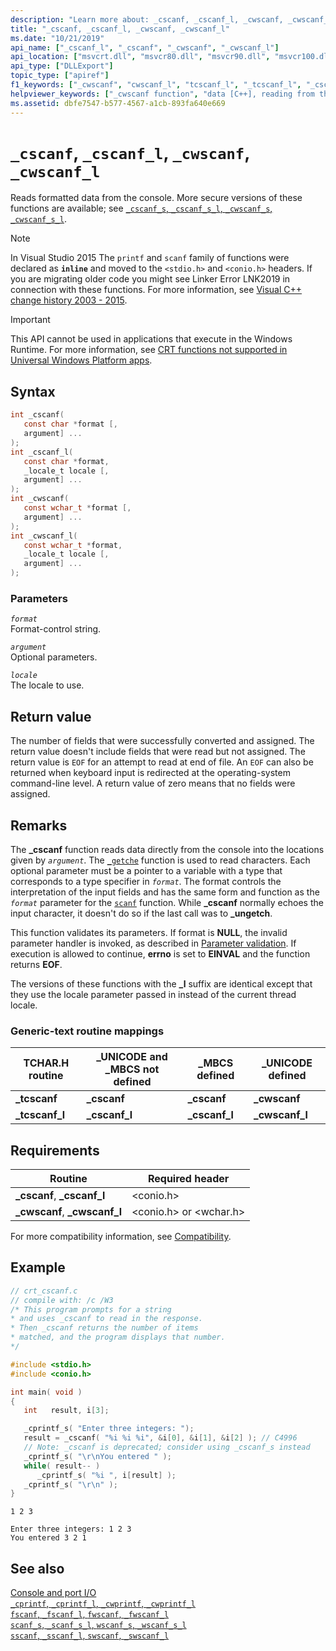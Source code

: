 ```yaml
---
description: "Learn more about: _cscanf, _cscanf_l, _cwscanf, _cwscanf_l"
title: "_cscanf, _cscanf_l, _cwscanf, _cwscanf_l"
ms.date: "10/21/2019"
api_name: ["_cscanf_l", "_cscanf", "_cwscanf", "_cwscanf_l"]
api_location: ["msvcrt.dll", "msvcr80.dll", "msvcr90.dll", "msvcr100.dll", "msvcr100_clr0400.dll", "msvcr110.dll", "msvcr110_clr0400.dll", "msvcr120.dll", "msvcr120_clr0400.dll", "ucrtbase.dll"]
api_type: ["DLLExport"]
topic_type: ["apiref"]
f1_keywords: ["_cwscanf", "cwscanf_l", "tcscanf_l", "_tcscanf_l", "_cscanf", "_cscanf_l", "tcscanf", "cwscanf", "_cwscanf_l", "cscanf_l", "_tcscanf"]
helpviewer_keywords: ["_cwscanf function", "data [C++], reading from the console", "cscanf_l function", "tcscanf function", "_cscanf_l function", "cwscanf function", "_tcscanf_l function", "_cscanf function", "_tcscanf function", "cwscanf_l function", "tcscanf_l function", "reading data [C++], from the console", "_cwscanf_l function"]
ms.assetid: dbfe7547-b577-4567-a1cb-893fa640e669
---
```

# `_cscanf`, `_cscanf_l`, `_cwscanf`, `_cwscanf_l`

Reads formatted data from the console. More secure versions of these functions are available; see [`_cscanf_s`, `_cscanf_s_l`, `_cwscanf_s`, `_cwscanf_s_l`](cscanf-s-cscanf-s-l-cwscanf-s-cwscanf-s-l.md).

> [!NOTE]
> In Visual Studio 2015 The `printf` and `scanf` family of functions were declared as **`inline`** and moved to the `<stdio.h>` and `<conio.h>` headers. If you are migrating older code you might see Linker Error LNK2019 in connection with these functions. For more information, see [Visual C++ change history 2003 - 2015](../../porting/visual-cpp-change-history-2003-2015.md#stdio_and_conio).

> [!IMPORTANT]
> This API cannot be used in applications that execute in the Windows Runtime. For more information, see [CRT functions not supported in Universal Windows Platform apps](../../cppcx/crt-functions-not-supported-in-universal-windows-platform-apps.md).

## Syntax

```C
int _cscanf(
   const char *format [,
   argument] ...
);
int _cscanf_l(
   const char *format,
   _locale_t locale [,
   argument] ...
);
int _cwscanf(
   const wchar_t *format [,
   argument] ...
);
int _cwscanf_l(
   const wchar_t *format,
   _locale_t locale [,
   argument] ...
);
```

### Parameters

*`format`*\
Format-control string.

*`argument`*\
Optional parameters.

*`locale`*\
The locale to use.

## Return value

The number of fields that were successfully converted and assigned. The return value doesn't include fields that were read but not assigned. The return value is `EOF` for an attempt to read at end of file. An `EOF` can also be returned when keyboard input is redirected at the operating-system command-line level. A return value of zero means that no fields were assigned.

## Remarks

The **_cscanf** function reads data directly from the console into the locations given by *`argument`*. The [`_getche`](getch-getwch.md) function is used to read characters. Each optional parameter must be a pointer to a variable with a type that corresponds to a type specifier in *`format`*. The format controls the interpretation of the input fields and has the same form and function as the *`format`* parameter for the [`scanf`](scanf-scanf-l-wscanf-wscanf-l.md) function. While **_cscanf** normally echoes the input character, it doesn't do so if the last call was to **_ungetch**.

This function validates its parameters. If format is **NULL**, the invalid parameter handler is invoked, as described in [Parameter validation](../parameter-validation.md). If execution is allowed to continue, **errno** is set to **EINVAL** and the function returns **EOF**.

The versions of these functions with the **_l** suffix are identical except that they use the locale parameter passed in instead of the current thread locale.

### Generic-text routine mappings

|TCHAR.H routine|_UNICODE and _MBCS not defined|_MBCS defined|_UNICODE defined|
|---------------------|--------------------------------------|--------------------|-----------------------|
|**_tcscanf**|**_cscanf**|**_cscanf**|**_cwscanf**|
|**_tcscanf_l**|**_cscanf_l**|**_cscanf_l**|**_cwscanf_l**|

## Requirements

|Routine|Required header|
|-------------|---------------------|
|**_cscanf**, **_cscanf_l**|\<conio.h>|
|**_cwscanf**, **_cwscanf_l**|\<conio.h> or \<wchar.h>|

For more compatibility information, see [Compatibility](../compatibility.md).

## Example

```C
// crt_cscanf.c
// compile with: /c /W3
/* This program prompts for a string
* and uses _cscanf to read in the response.
* Then _cscanf returns the number of items
* matched, and the program displays that number.
*/

#include <stdio.h>
#include <conio.h>

int main( void )
{
   int   result, i[3];

   _cprintf_s( "Enter three integers: ");
   result = _cscanf( "%i %i %i", &i[0], &i[1], &i[2] ); // C4996
   // Note: _cscanf is deprecated; consider using _cscanf_s instead
   _cprintf_s( "\r\nYou entered " );
   while( result-- )
      _cprintf_s( "%i ", i[result] );
   _cprintf_s( "\r\n" );
}
```

```Input
1 2 3
```

```Output
Enter three integers: 1 2 3
You entered 3 2 1
```

## See also

[Console and port I/O](../console-and-port-i-o.md)\
[`_cprintf`, `_cprintf_l`, `_cwprintf`, `_cwprintf_l`](cprintf-cprintf-l-cwprintf-cwprintf-l.md)\
[`fscanf`, `_fscanf_l`, `fwscanf`, `_fwscanf_l`](fscanf-fscanf-l-fwscanf-fwscanf-l.md)\
[`scanf_s`, `_scanf_s_l`, `wscanf_s`, `_wscanf_s_l`](scanf-s-scanf-s-l-wscanf-s-wscanf-s-l.md)\
[`sscanf`, `_sscanf_l`, `swscanf`, `_swscanf_l`](sscanf-sscanf-l-swscanf-swscanf-l.md)
